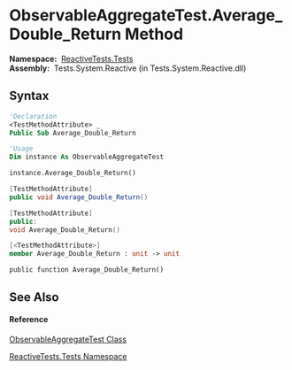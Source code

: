 # ObservableAggregateTest.Average\_Double\_Return Method

**Namespace:**  [ReactiveTests.Tests](ReactiveTests.Tests\ReactiveTests.Tests.md)  
**Assembly:**  Tests.System.Reactive (in Tests.System.Reactive.dll)

## Syntax

```vb
'Declaration
<TestMethodAttribute> _
Public Sub Average_Double_Return
```

```vb
'Usage
Dim instance As ObservableAggregateTest

instance.Average_Double_Return()
```

```csharp
[TestMethodAttribute]
public void Average_Double_Return()
```

```c++
[TestMethodAttribute]
public:
void Average_Double_Return()
```

```fsharp
[<TestMethodAttribute>]
member Average_Double_Return : unit -> unit 
```

```jscript
public function Average_Double_Return()
```

## See Also

#### Reference

[ObservableAggregateTest Class](ObservableAggregateTest\ObservableAggregateTest.md)

[ReactiveTests.Tests Namespace](ReactiveTests.Tests\ReactiveTests.Tests.md)





